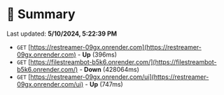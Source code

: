 # 📖 Summary
Last updated: **5/10/2024, 5:22:39 PM**

- `GET` [https://restreamer-09gx.onrender.com](https://restreamer-09gx.onrender.com) - **Up** (396ms)
- `GET` [https://filestreambot-b5k6.onrender.com/](https://filestreambot-b5k6.onrender.com/) - **Down** (428064ms)
- `GET` [https://restreamer-09gx.onrender.com/ui](https://restreamer-09gx.onrender.com/ui) - **Up** (747ms)
